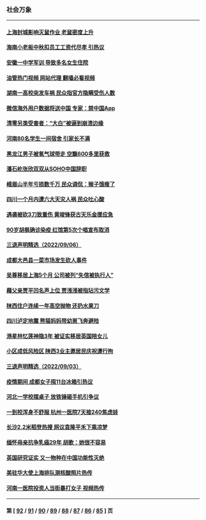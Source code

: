 ### 社会万象
---
#### [上海封城影响灭鼠作业 老鼠密度上升](../../pages/ncid282/n13819828.md?09090845) 
#### [海南小老板中秋扣员工工资代尽孝 引热议](../../pages/ncid282/n13819838.md?09090845) 
#### [安徽一中学军训 导致多名女生住院](../../pages/ncid282/n13819752.md?09090845) 
#### [油管热门视频 网站代理 翻墙必看视频](http://209.222.30.114:81/youtube.html?09090845)
#### [湖南一高校突发车祸 民众指官方隐瞒受伤人数](../../pages/ncid282/n13819708.md?09090845) 
#### [微信海外用户数据将送中国 专家：禁中国App](../../pages/ncid282/n13819562.md?09090845) 
#### [清零另类受害者：“大白”被逼到崩溃边缘](../../pages/ncid282/n13819363.md?09090845) 
#### [河南80名学生一间宿舍 引家长不满](../../pages/ncid282/n13819206.md?09090845) 
#### [黑龙江男子被氢气球带走 空飘600多里获救](../../pages/ncid282/n13819173.md?09090845) 
#### [潘石屹张欣双双从SOHO中国辞职](../../pages/ncid282/n13819135.md?09090845) 
#### [峨眉山半年亏损数千万 民众调侃：猴子饿瘦了](../../pages/ncid282/n13818910.md?09090845) 
#### [四川一个月内遭六大天灾人祸 民众吐心酸](../../pages/ncid282/n13818803.md?09090845) 
#### [遇袭被砍3刀致重伤 黄竣锋获古天乐金援应急](../../pages/ncid282/n13818772.md?09090845) 
#### [90岁胡枫确诊染疫 红馆第5次个唱宣布取消](../../pages/ncid282/n13818797.md?09090845) 
#### [三退声明精选（2022/09/06）](../../pages/ncid282/n13818857.md?09090845) 
#### [成都大邑县一菜市场发生砍人事件](../../pages/ncid282/n13818340.md?09090845) 
#### [吴尊移居上海5个月 公司被列“失信被执行人”](../../pages/ncid282/n13818014.md?09090845) 
#### [藉父亲贾平凹名声上位 贾浅浅被指玷污文学](../../pages/ncid282/n13818055.md?09090845) 
#### [陕西住户连续一年高空抛物 还扔水果刀](../../pages/ncid282/n13817923.md?09090845) 
#### [四川泸定地震 熊猫妈妈带幼崽飞奔避险](../../pages/ncid282/n13817678.md?09090845) 
#### [港星林忆莲神隐3年 被证实移居英国陪女儿](../../pages/ncid282/n13817354.md?09090845) 
#### [小区成低风险区 陕西3业主邀居民庆祝遭行拘](../../pages/ncid282/n13817135.md?09090845) 
#### [三退声明精选（2022/09/03）](../../pages/ncid282/n13817036.md?09090845) 
#### [疫情期间 成都女子囤11台冰箱引热议](../../pages/ncid282/n13816816.md?09090845) 
#### [河北一学校摆桌子 放铁锤砸手机引争议](../../pages/ncid282/n13816760.md?09090845) 
#### [一到校浑身不舒服 杭州一医院7天接240焦虑娃](../../pages/ncid282/n13816743.md?09090845) 
#### [长沙2.2米稻登热搜 网议袁隆平禾下乘凉梦](../../pages/ncid282/n13816688.md?09090845) 
#### [缅怀母亲抗争乳癌29年 胡歌：她很不容易](../../pages/ncid282/n13816451.md?09090845) 
#### [英国研究证实 又一物种在中国功能性灭绝](../../pages/ncid282/n13816431.md?09090845) 
#### [美驻华大使上海排队测核酸照片热传](../../pages/ncid282/n13816123.md?09090845) 
#### [河南一医院投资人当街暴打女子 视频热传](../../pages/ncid282/n13816181.md?09090845) 

---
#### 第 [ [92](./92.md?09090845) / [91](./91.md?09090845) / [90](./90.md?09090845) / [89](./89.md?09090845) / [88](./88.md?09090845) / [87](./87.md?09090845) / [86](./86.md?09090845) / [85](./85.md?09090845) ] 页
